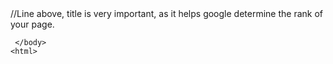 <!DOCTYPE html>
<html>
   <head>
      <meta charset="utf-8" />
      <title>My Project Web</title>        
      //Line above, title is very important, as it helps google determine the rank of your page.
    </head>
    <body>
    
     </body>
    <html>
